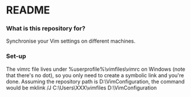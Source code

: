 # README #

### What is this repository for? ###

Synchronise your Vim settings on different machines.

### Set-up ###

The vimrc file lives under %userprofile%\vimfiles\vimrc on Windows (note that there's no dot), so you only need to create a symbolic link and you're done.
Assuming the repository path is D:\VimConfiguration\, the command would be
mklink /J C:\Users\XXX\vimfiles D:\VimConfiguration

